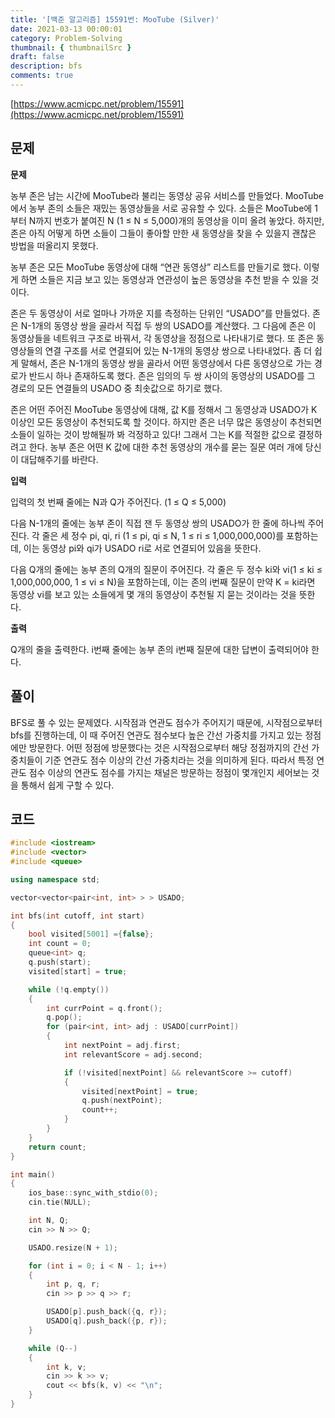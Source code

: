 ```yaml
---
title: '[백준 알고리즘] 15591번: MooTube (Silver)'
date: 2021-03-13 00:00:01
category: Problem-Solving
thumbnail: { thumbnailSrc }
draft: false
description: bfs
comments: true
---
```


[https://www.acmicpc.net/problem/15591](https://www.acmicpc.net/problem/15591)

## 문제

**문제**<br>

농부 존은 남는 시간에 MooTube라 불리는 동영상 공유 서비스를 만들었다. MooTube에서 농부 존의 소들은 재밌는 동영상들을 서로 공유할 수 있다. 소들은 MooTube에 1부터 N까지 번호가 붙여진 N (1 ≤ N ≤ 5,000)개의 동영상을 이미 올려 놓았다. 하지만, 존은 아직 어떻게 하면 소들이 그들이 좋아할 만한 새 동영상을 찾을 수 있을지 괜찮은 방법을 떠올리지 못했다.

농부 존은 모든 MooTube 동영상에 대해 “연관 동영상” 리스트를 만들기로 했다. 이렇게 하면 소들은 지금 보고 있는 동영상과 연관성이 높은 동영상을 추천 받을 수 있을 것이다.

존은 두 동영상이 서로 얼마나 가까운 지를 측정하는 단위인 “USADO”를 만들었다. 존은 N-1개의 동영상 쌍을 골라서 직접 두 쌍의 USADO를 계산했다. 그 다음에 존은 이 동영상들을 네트워크 구조로 바꿔서, 각 동영상을 정점으로 나타내기로 했다. 또 존은 동영상들의 연결 구조를 서로 연결되어 있는 N-1개의 동영상 쌍으로 나타내었다. 좀 더 쉽게 말해서, 존은 N-1개의 동영상 쌍을 골라서 어떤 동영상에서 다른 동영상으로 가는 경로가 반드시 하나 존재하도록 했다. 존은 임의의 두 쌍 사이의 동영상의 USADO를 그 경로의 모든 연결들의 USADO 중 최솟값으로 하기로 했다.

존은 어떤 주어진 MooTube 동영상에 대해, 값 K를 정해서 그 동영상과 USADO가 K 이상인 모든 동영상이 추천되도록 할 것이다. 하지만 존은 너무 많은 동영상이 추천되면 소들이 일하는 것이 방해될까 봐 걱정하고 있다! 그래서 그는 K를 적절한 값으로 결정하려고 한다. 농부 존은 어떤 K 값에 대한 추천 동영상의 개수를 묻는 질문 여러 개에 당신이 대답해주기를 바란다.

**입력**<br>

입력의 첫 번째 줄에는 N과 Q가 주어진다. (1 ≤ Q ≤ 5,000)

다음 N-1개의 줄에는 농부 존이 직접 잰 두 동영상 쌍의 USADO가 한 줄에 하나씩 주어진다. 각 줄은 세 정수 pi, qi, ri (1 ≤ pi, qi ≤ N, 1 ≤ ri ≤ 1,000,000,000)를 포함하는데, 이는 동영상 pi와 qi가 USADO ri로 서로 연결되어 있음을 뜻한다.

다음 Q개의 줄에는 농부 존의 Q개의 질문이 주어진다. 각 줄은 두 정수 ki와 vi(1 ≤ ki ≤ 1,000,000,000, 1 ≤ vi ≤ N)을 포함하는데, 이는 존의 i번째 질문이 만약 K = ki라면 동영상 vi를 보고 있는 소들에게 몇 개의 동영상이 추천될 지 묻는 것이라는 것을 뜻한다.

**출력**<br>

Q개의 줄을 출력한다. i번째 줄에는 농부 존의 i번째 질문에 대한 답변이 출력되어야 한다.

## 풀이

BFS로 풀 수 있는 문제였다. 시작점과 연관도 점수가 주어지기 때문에, 시작점으로부터 bfs를 진행하는데, 이 때 주어진 연관도 점수보다 높은 간선 가중치를 가지고 있는 정점에만 방문한다. 어떤 정점에 방문했다는 것은 시작점으로부터 해당 정점까지의 간선 가중치들이 기준 연관도 점수 이상의 간선 가중치라는 것을 의미하게 된다. 따라서 특정 연관도 점수 이상의 연관도 점수를 가지는 채널은 방문하는 정점이 몇개인지 세어보는 것을 통해서 쉽게 구할 수 있다.

## 코드

```cpp
#include <iostream>
#include <vector>
#include <queue>

using namespace std;

vector<vector<pair<int, int> > > USADO;

int bfs(int cutoff, int start)
{
    bool visited[5001] ={false};
    int count = 0;
    queue<int> q;
    q.push(start);
    visited[start] = true;

    while (!q.empty())
    {
        int currPoint = q.front();
        q.pop();
        for (pair<int, int> adj : USADO[currPoint])
        {
            int nextPoint = adj.first;
            int relevantScore = adj.second;

            if (!visited[nextPoint] && relevantScore >= cutoff)
            {
                visited[nextPoint] = true;
                q.push(nextPoint);
                count++;
            }
        }
    }
    return count;
}

int main()
{
    ios_base::sync_with_stdio(0);
    cin.tie(NULL);

    int N, Q;
    cin >> N >> Q;

    USADO.resize(N + 1);

    for (int i = 0; i < N - 1; i++)
    {
        int p, q, r;
        cin >> p >> q >> r;

        USADO[p].push_back({q, r});
        USADO[q].push_back({p, r});
    }

    while (Q--)
    {
        int k, v;
        cin >> k >> v;
        cout << bfs(k, v) << "\n";
    }
}


```
